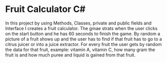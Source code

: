 # Fruit Calculator C#
In this project by using Methods, Classes, private and public fields and Interface I creates a fruit calculator. The gmae strats when the user clicks on the start button and he has 60 seconds to finish the game. By random a picture of a fruit shows up and the user has to find if that fruit has to go to a citrus juicer or into a juice extractor. For every fruit the user gets by random the data for that fruit, example: vitamin A, vitamin C, how many gram the fruit is and how much puree and liquid is gained from that fruit.
